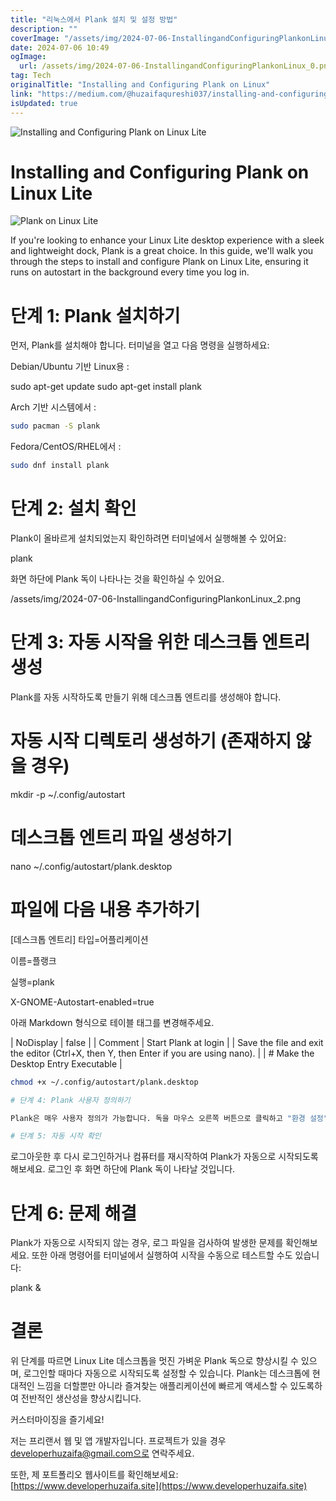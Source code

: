 ```yaml
---
title: "리눅스에서 Plank 설치 및 설정 방법"
description: ""
coverImage: "/assets/img/2024-07-06-InstallingandConfiguringPlankonLinux_0.png"
date: 2024-07-06 10:49
ogImage:
  url: /assets/img/2024-07-06-InstallingandConfiguringPlankonLinux_0.png
tag: Tech
originalTitle: "Installing and Configuring Plank on Linux"
link: "https://medium.com/@huzaifaqureshi037/installing-and-configuring-plank-on-linux-498731d2477c"
isUpdated: true
---
```


![Installing and Configuring Plank on Linux Lite](/assets/img/2024-07-06-InstallingandConfiguringPlankonLinux_0.png)

# Installing and Configuring Plank on Linux Lite

![Plank on Linux Lite](/assets/img/2024-07-06-InstallingandConfiguringPlankonLinux_1.png)

If you're looking to enhance your Linux Lite desktop experience with a sleek and lightweight dock, Plank is a great choice. In this guide, we'll walk you through the steps to install and configure Plank on Linux Lite, ensuring it runs on autostart in the background every time you log in.

<div class="content-ad"></div>

# 단계 1: Plank 설치하기

먼저, Plank를 설치해야 합니다. 터미널을 열고 다음 명령을 실행하세요:

Debian/Ubuntu 기반 Linux용 :

sudo apt-get update
sudo apt-get install plank

<div class="content-ad"></div>

Arch 기반 시스템에서 :

```bash
sudo pacman -S plank
```

Fedora/CentOS/RHEL에서 :

```bash
sudo dnf install plank
```

<div class="content-ad"></div>

# 단계 2: 설치 확인

Plank이 올바르게 설치되었는지 확인하려면 터미널에서 실행해볼 수 있어요:

plank

화면 하단에 Plank 독이 나타나는 것을 확인하실 수 있어요.

<div class="content-ad"></div>

/assets/img/2024-07-06-InstallingandConfiguringPlankonLinux_2.png

# 단계 3: 자동 시작을 위한 데스크톱 엔트리 생성

Plank를 자동 시작하도록 만들기 위해 데스크톱 엔트리를 생성해야 합니다.

# 자동 시작 디렉토리 생성하기 (존재하지 않을 경우)

<div class="content-ad"></div>

mkdir -p ~/.config/autostart

# 데스크톱 엔트리 파일 생성하기

nano ~/.config/autostart/plank.desktop

# 파일에 다음 내용 추가하기

<div class="content-ad"></div>

[데스크톱 엔트리]
타입=어플리케이션

이름=플랭크

실행=plank

X-GNOME-Autostart-enabled=true

<div class="content-ad"></div>

아래 Markdown 형식으로 테이블 태그를 변경해주세요.

| NoDisplay | false |
| Comment | Start Plank at login |
| Save the file and exit the editor (Ctrl+X, then Y, then Enter if you are using nano). |
| # Make the Desktop Entry Executable |

<div class="content-ad"></div>

```bash
chmod +x ~/.config/autostart/plank.desktop

# 단계 4: Plank 사용자 정의하기

Plank은 매우 사용자 정의가 가능합니다. 독을 마우스 오른쪽 버튼으로 클릭하고 "환경 설정"을 선택하여 설정에 액세스할 수 있습니다. 여기서 테마를 변경하거나 아이콘 크기를 조절하고 기타 설정을 구성하여 사용자 설정에 맞게 변경할 수 있습니다.

# 단계 5: 자동 시작 확인
```

<div class="content-ad"></div>

로그아웃한 후 다시 로그인하거나 컴퓨터를 재시작하여 Plank가 자동으로 시작되도록 해보세요. 로그인 후 화면 하단에 Plank 독이 나타날 것입니다.

# 단계 6: 문제 해결

Plank가 자동으로 시작되지 않는 경우, 로그 파일을 검사하여 발생한 문제를 확인해보세요. 또한 아래 명령어를 터미널에서 실행하여 시작을 수동으로 테스트할 수도 있습니다:

plank &

<div class="content-ad"></div>

# 결론

위 단계를 따르면 Linux Lite 데스크톱을 멋진 가벼운 Plank 독으로 향상시킬 수 있으며, 로그인할 때마다 자동으로 시작되도록 설정할 수 있습니다. Plank는 데스크톱에 현대적인 느낌을 더할뿐만 아니라 즐겨찾는 애플리케이션에 빠르게 액세스할 수 있도록하여 전반적인 생산성을 향상시킵니다.

커스터마이징을 즐기세요!

저는 프리랜서 웹 및 앱 개발자입니다. 프로젝트가 있을 경우 developerhuzaifa@gmail.com으로 연락주세요.

<div class="content-ad"></div>

또한, 제 포트폴리오 웹사이트를 확인해보세요: [https://www.developerhuzaifa.site](https://www.developerhuzaifa.site)
